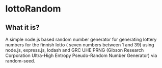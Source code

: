 # lottoRandom

## What it is?

A simple node.js based random number generator for generating lottery numbers for the finnish lotto ( seven numbers
between 1 and 39) using node.js, express.js, lodash and GRC UHE PRNG (Gibson Research Corporation Ultra-High Entropy Pseudo-Random Number Generator) via random-seed.
